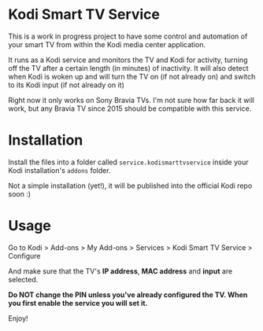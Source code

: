Kodi Smart TV Service
=====================
This is a work in progress project to have some control and automation
of your smart TV from within the Kodi media center application.

It runs as a Kodi service and monitors the TV and Kodi for activity,
turning off the TV after a certain length (in minutes) of inactivity.
It will also detect when Kodi is woken up and will turn the TV on (if
not already on) and switch to its Kodi input (if not already on it)

Right now it only works on Sony Bravia TVs. I'm not sure how far back
it will work, but any Bravia TV since 2015 should be compatible with
this service.


Installation
============

Install the files into a folder called `service.kodismarttvservice`
inside your Kodi installation's `addons` folder.

Not a simple installation (yet!), it will be published into the official
Kodi repo soon :)

Usage
=====
Go to
Kodi > Add-ons > My Add-ons > Services > Kodi Smart TV Service > Configure

And make sure that the TV's **IP address**, **MAC address** and **input**
are selected.

**Do NOT change the PIN unless you've already configured the TV. When
you first enable the service you will set it.**

Enjoy!